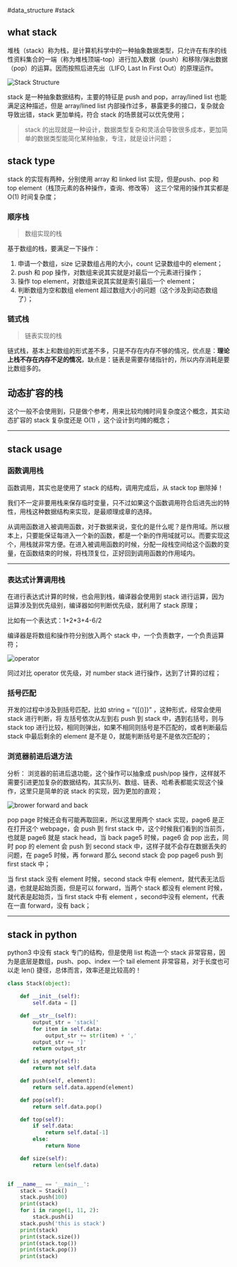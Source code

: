 
#data_structure #stack

## what stack

堆栈（stack）称为栈，是计算机科学中的一种抽象数据类型，只允许在有序的线性资料集合的一端（称为堆栈顶端-top）进行加入数据（push）和移除/弹出数据（pop）的运算。因而按照后进先出（LIFO, Last In First Out）的原理运作。

![Stack Structure](/Images/stack_structure.png)

stack 是一种抽象数据结构，主要的特征是 push and pop，array/lined list 也能满足这种描述，但是 array/lined list 内部操作过多，暴露更多的接口，复杂就会导致出错，stack 更加单纯，符合 stack 的场景就可以优先使用；

> stack 的出现就是一种设计，数据类型复杂和灵活会导致很多成本，更加简单的数据类型能简化某种抽象，专注，就是设计问题；



## stack type

stack 的实现有两种，分别使用 array 和 linked list 实现，但是push、pop 和 top element（栈顶元素的各种操作，查询、修改等） 这三个常用的操作其实都是 O(1) 时间复杂度；

### 顺序栈
> 数组实现的栈

基于数组的栈，要满足一下操作：
1. 申请一个数组，size 记录数组占用的大小，count 记录数组中的 element；
2. push 和 pop 操作，对数组来说其实就是对最后一个元素进行操作；
3. 操作 top element，对数组来说其实就是索引最后一个 element；
4. 判断数组为空和数组 element 超过数组大小的问题（这个涉及到动态数组了）；


### 链式栈
> 链表实现的栈

链式栈，基本上和数组的形式差不多，只是不存在内存不够的情况，优点是：**理论上栈不存在内存不足的情况**，缺点是：链表是需要存储指针的，所以内存消耗是要比数组多的。





## 动态扩容的栈
这个一般不会使用到，只是做个参考，用来比较均摊时间复杂度这个概念，其实动态扩容的 stack 复杂度还是 O(1) ，这个设计到均摊的概念；

---

## stack usage

### 函数调用栈
函数调用，其实也是使用了 stack 的结构，调用完成后，从 stack top 删除掉！

我们不一定非要用栈来保存临时变量，只不过如果这个函数调用符合后进先出的特性，用栈这种数据结构来实现，是最顺理成章的选择。

从调用函数进入被调用函数，对于数据来说，变化的是什么呢？是作用域。所以根本上，只要能保证每进入一个新的函数，都是一个新的作用域就可以。而要实现这个，用栈就非常方便。在进入被调用函数的时候，分配一段栈空间给这个函数的变量，在函数结束的时候，将栈顶复位，正好回到调用函数的作用域内。


---

### 表达式计算调用栈
在进行表达式计算的时候，也会用到栈，编译器会使用到 stack 进行运算，因为运算涉及到优先级别，编译器如何判断优先级，就利用了 stack 原理；

比如有一个表达式：1+2*3+4-6/2

编译器是将数组和操作符分别放入两个 stack 中，一个负责数字，一个负责运算符；

![operator](/Images/stack_openator.png)


同过对比 operator 优先级，对 number stack 进行操作，达到了计算的过程；


### 括号匹配

开发的过程中涉及到括号匹配，比如 string = “{[()]}” ，这种形式，经常会使用 stack 进行判断，将 左括号依次从左到右 push 到 stack 中，遇到右括号，则与 stack top 进行比较，相同则弹出，如果不相同则括号是不匹配的，或者判断最后 stack 中最后剩余的 element 是不是 0，就能判断括号是不是依次匹配的； 	


### 浏览器前进后退方法
分析：
浏览器的前进后退功能，这个操作可以抽象成 push/pop 操作，这样就不需要引进更加复杂的数据结构，其实队列、数组、链表、哈希表都能实现这个操作，这里只是简单的说 stack 的实现，因为更加的直观；

![brower forward and back](/Images/stack_brower_forward_back.png)

pop page 时候还会有可能再取回来，所以这里用两个 stack 实现，page6 是正在打开这个 webpage，会 push 到 first stack 中，这个时候我们看到的当前页，也就是 page6 就是 stack head，当 back page5 时候，page6 会 pop 出去，同时 pop 的 element 会 push 到 second stack 中，这样子就不会存在数据丢失的问题，在 page5 时候，再 forward 那么 second stack 会 pop page6 push 到 first stack 中；

当 first stack 没有 element 时候，second stack 中有 element，就代表无法后退，也就是起始页面，但是可以 forward，当两个 stack 都没有 element 时候，就代表是起始页，当 first stack 中有 element ，second中没有 element，代表在一直 forward，没有 back；

---

## stack in python

python3 中没有 stack 专门的结构，但是使用 list 构造一个 stack 非常容易，因为是底层是数组，push、pop、index 一个 tail element 非常容易，对于长度也可以走 len() 捷径，总体而言，效率还是比较高的！

```python
class Stack(object):

    def __init__(self):
        self.data = []

    def __str__(self):
        output_str = 'stack['
        for item in self.data:
            output_str += str(item) + ','
        output_str += ']'
        return output_str

    def is_empty(self):
        return not self.data

    def push(self, element):
        return self.data.append(element)

    def pop(self):
        return self.data.pop()

    def top(self):
        if self.data:
            return self.data[-1]
        else:
            return None

    def size(self):
        return len(self.data)


if __name__ == '__main__':
    stack = Stack()
    stack.push(100) 
    print(stack)
    for i in range(1, 11, 2):
        stack.push(i)
    stack.push('this is stack')
    print(stack)
    print(stack.size())
    print(stack.top())
    print(stack.pop())
    print(stack)

```